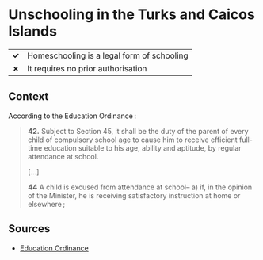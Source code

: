 # Unschooling in the Turks and Caicos Islands
| | |
|-|-|
| __✓__ | Homeschooling is a legal form of schooling |
| __✗__ | It requires no prior authorisation |

## Context

According to the Education Ordinance :

> **42.** Subject to Section 45, it shall be the duty of the parent of every child
> of compulsory school age to cause him to receive efficient full-time education
> suitable to his age, ability and aptitude, by regular attendance at school.
> 
> […]
> 
> **44** A child is excused from attendance at school–
>   a) if, in the opinion of the Minister, he is receiving satisfactory instruction at home or elsewhere ;



## Sources

* [Education Ordinance](http://online.fliphtml5.com/fizd/href/#p=24)
